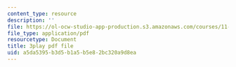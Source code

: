 ```yaml
---
content_type: resource
description: ''
file: https://ol-ocw-studio-app-production.s3.amazonaws.com/courses/11-601-introduction-to-environmental-policy-and-planning-fall-2016/a5da5395b3d5b1a5b5e82bc320a9d8ea_0ppkDQuiHkw.pdf
file_type: application/pdf
resourcetype: Document
title: 3play pdf file
uid: a5da5395-b3d5-b1a5-b5e8-2bc320a9d8ea
---
```

